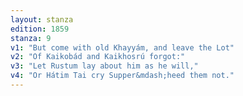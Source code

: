 ```yaml
---
layout: stanza
edition: 1859
stanza: 9
v1: "But come with old Khayyám, and leave the Lot"
v2: "Of Kaikobád and Kaikhosrú forgot:"
v3: "⁠Let Rustum lay about him as he will,"
v4: "Or Hátim Tai cry Supper&mdash;heed them not."
---
```

